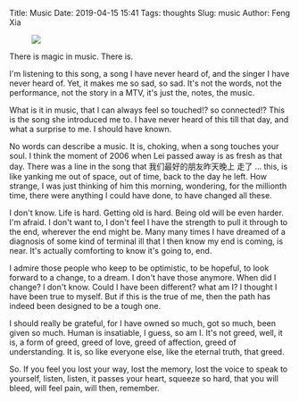 Title: Music
Date: 2019-04-15 15:41
Tags: thoughts
Slug: music
Author: Feng Xia

<figure class="col s12">
  <img src="{{SITEURL}}/images/shanqiu.png"/>
</figure>

There is magic in music. There is.

I'm listening to this song, a song I have never heard of, and the
singer I have never heard of. Yet, it makes me so sad, so sad. It's
not the words, not the performance, not the story in a MTV, it's just
the, notes, the music.

What is it in music, that I can always feel so touched!? so
connected!? This is the song she introduced me to. I have never heard
of this till that day, and what a surprise to me. I should have known.

No words can describe a music. It is, choking, when a song touches
your soul. I think the moment of 2006 when Lei passed away is as fresh
as that day. There was a line in the song that 我们最好的朋友昨天晚上
走了 ... this, is like yanking me out of space, out of time, back to
the day he left. How strange, I was just thinking of him this morning,
wondering, for the millionth time, there were anything I could have
done, to have changed all these.

I don't know. Life is hard. Getting old is hard. Being old will be
even harder. I'm afraid. I don't want to, I don't feel I have the
strength to pull it through to the end, wherever the end might
be. Many many times I have dreamed of a diagnosis of some kind of
terminal ill that I then know my end is coming, is near. It's actually
comforting to know it's going to, end.

I admire those people who keep to be optimistic, to be hopeful, to
look forward to a change, to a dream. I don't have those anymore. When
did I change? I don't know. Could I have been different? what am I? I
thought I have been true to myself. But if this is the true of me,
then the path has indeed been designed to be a tough one.

I should really be grateful, for I have owned so much, got so much,
been given so much. Human is insatiable, I guess, so am I. It's not
greed, well, it is, a form of greed, greed of love, greed of
affection, greed of understanding. It is, so like everyone else, like
the eternal truth, that greed.

So. If you feel you lost your way, lost the memory, lost the voice to
speak to yourself, listen, listen, it passes your heart, squeeze so
hard, that you will bleed, will feel pain, will then, remember.
